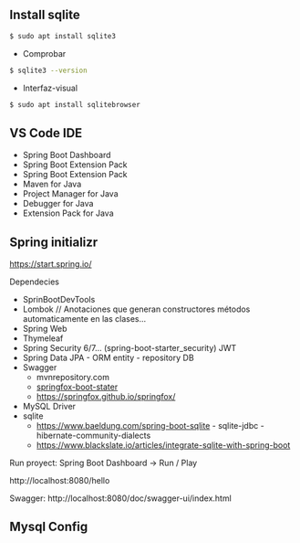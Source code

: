 ## Install sqlite
```bash
$ sudo apt install sqlite3
```
* Comprobar
```bash
$ sqlite3 --version
```

* Interfaz-visual
```bash
$ sudo apt install sqlitebrowser
```

## VS Code IDE

* Spring Boot Dashboard
* Spring Boot Extension Pack
* Spring Boot Extension Pack
* Maven for Java
* Project Manager for Java
* Debugger for Java
* Extension Pack for Java

## Spring initializr
https://start.spring.io/

Dependecies
- SprinBootDevTools
- Lombok // Anotaciones que generan constructores métodos automaticamente en las clases...
- Spring Web
- Thymeleaf
- Spring Security 6/7... (spring-boot-starter_security) JWT
- Spring Data JPA - ORM entity - repository DB
- Swagger
  - mvnrepository.com
  - [springfox-boot-stater](https://mvnrepository.com/artifact/io.springfox/springfox-boot-starter)
  - https://springfox.github.io/springfox/
- MySQL Driver
- sqlite
    - https://www.baeldung.com/spring-boot-sqlite - sqlite-jdbc - hibernate-community-dialects
    - https://www.blackslate.io/articles/integrate-sqlite-with-spring-boot



Run proyect: Spring Boot Dashboard -> Run / Play

http://localhost:8080/hello

Swagger:
http://localhost:8080/doc/swagger-ui/index.html

## Mysql Config